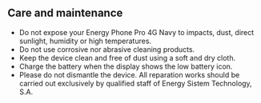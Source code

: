 
## Care and maintenance

* Do not expose your Energy Phone Pro 4G Navy to impacts, dust, direct sunlight, humidity or high temperatures.
* Do not use corrosive nor abrasive cleaning products.
* Keep the device clean and free of dust using a soft and dry cloth.
* Charge the battery when the display shows the low battery icon.
* Please do not dismantle the device. All reparation works should be carried out exclusively by qualified staff of Energy Sistem Technology, S.A.
